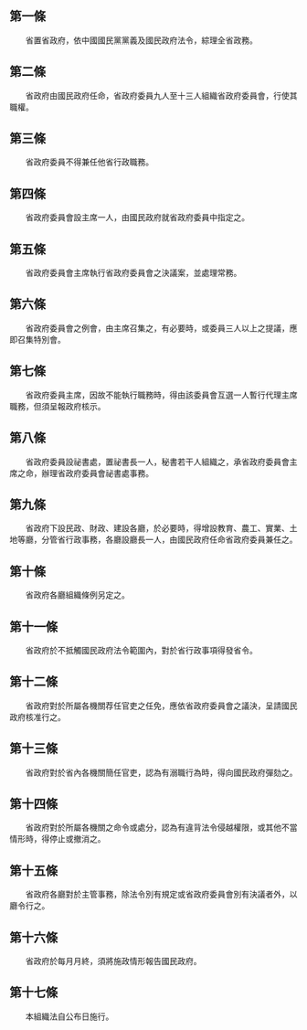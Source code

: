 第一條 
-------
　　省置省政府，依中國國民黨黨義及國民政府法令，綜理全省政務。  


第二條 
-------
　　省政府由國民政府任命，省政府委員九人至十三人組織省政府委員會，行使其職權。  


第三條 
-------
　　省政府委員不得兼任他省行政職務。  


第四條 
-------
　　省政府委員會設主席一人，由國民政府就省政府委員中指定之。  


第五條 
-------
　　省政府委員會主席執行省政府委員會之決議案，並處理常務。  


第六條 
-------
　　省政府委員會之例會，由主席召集之，有必要時，或委員三人以上之提議，應即召集特別會。  


第七條 
-------
　　省政府委員主席，因故不能執行職務時，得由該委員會互選一人暫行代理主席職務，但須呈報政府核示。  


第八條 
-------
　　省政府委員設祕書處，置祕書長一人，秘書若干人組織之，承省政府委員會主席之命，辦理省政府委員會祕書處事務。  


第九條 
-------
　　省政府下設民政、財政、建設各廳，於必要時，得增設教育、農工、實業、土地等廳，分管省行政事務，各廳設廳長一人，由國民政府任命省政府委員兼任之。  


第十條 
-------
　　省政府各廳組織條例另定之。  


第十一條 
---------
　　省政府於不抵觸國民政府法令範圍內，對於省行政事項得發省令。  


第十二條 
---------
　　省政府對於所屬各機關荐任官吏之任免，應依省政府委員會之議決，呈請國民政府核准行之。  


第十三條 
---------
　　省政府對於省內各機關簡任官吏，認為有溺職行為時，得向國民政府彈劾之。  


第十四條 
---------
　　省政府對於所屬各機關之命令或處分，認為有違背法令侵越權限，或其他不當情形時，得停止或撤消之。  


第十五條 
---------
　　省政府各廳對於主管事務，除法令別有規定或省政府委員會別有決議者外，以廳令行之。  


第十六條 
---------
　　省政府於每月月終，須將施政情形報告國民政府。  


第十七條 
---------
　　本組織法自公布日施行。